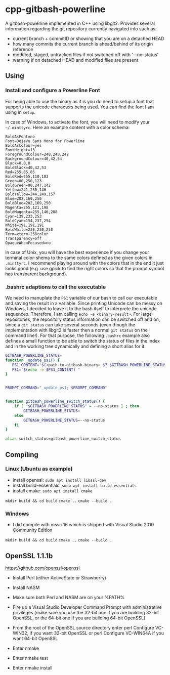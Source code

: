# cpp-gitbash-powerline

A gitbash-powerline implemented in C++ using libgit2.
Provides several information regarding the git repository currently navigated into such as:
- current branch + commitID or showing that you are on a detached HEAD
- how many commits the current branch is ahead/behind of its origin reference
- modified, staged, untracked files if not switched off with '--no-status'
- warning if on detached HEAD and modified files are present

## Using

### Install and configure a Powerline Font
For being able to use the binary as it is you do need to setup a font that supports the unicode characters
being used. You can find the font I am using in `setup`.

In case of Windows, to activate the font, you will need to modify your `~/.minttyrc`. Here an example content with a color schema:

```
BoldAsFont=no
Font=DejaVu Sans Mono for Powerline
BoldAsColour=yes
FontHeight=13
ForegroundColour=248,248,242
BackgroundColour=40,42,54
Black=0,0,0
BoldBlack=40,42,53
Red=255,85,85
BoldRed=255,110,103
Green=80,250,123
BoldGreen=90,247,142
Yellow=241,250,140
BoldYellow=244,249,157
Blue=202,169,250
BoldBlue=202,169,250
Magenta=255,121,198
BoldMagenta=255,146,208
Cyan=139,233,253
BoldCyan=154,237,254
White=191,191,191
BoldWhite=230,230,230
Term=xterm-256color
Transparency=off
OpaqueWhenFocused=no
```

In case of Unix, you will have the best experience if you change your terminal color-shema to the same colors defined
as the given colors in `.minttyrc`. I recommend playing around with the colors that in the end it just looks good (e.g. use gpick to find the right colors
so that the prompt symbol has transparent background).


### .bashrc adaptions to call the executable

We need to manuplate the `PS1` variable of our bash to call our executable and saving the result in a variable.
Since printing Unicode can be messy on Windows, I decided to leave it to the bash itself to interprete the 
unicode sequences. Therefore, I am calling `echo -e <binary-result>`.
For large repositories, the repository status information can be switched off and on, since a `git status` can
take several seconds (even though the implementation with libgit2 is faster then a normal `git status` on the 
command line!). For that purpose, the following `.bashrc` example also defines a small function to be able to
switch the status of files in the index and in the working tree dynamically and defining a short alias for it.

```bash
GITBASH_POWERLINE_STATUS=
function _update_ps1() {
   PS1_CONTENT="$(<path-to-gitbash-binary> $? $GITBASH_POWERLINE_STATUS 2> /dev/null)"
   PS1="$(echo -e $PS1_CONTENT) "
}


PROMPT_COMMAND="_update_ps1; $PROMPT_COMMAND"


function gitbash_powerline_switch_status() {
    if [ "$GITBASH_POWERLINE_STATUS" = --no-status ] ; then
        GITBASH_POWERLINE_STATUS=
    else
        GITBASH_POWERLINE_STATUS=--no-status
    fi
}

alias switch_status=gitbash_powerline_switch_status
```

## Compiling

### Linux (Ubuntu as example)

- install openssl: `sudo apt install libssl-dev`
- install build-essentials: `sudo apt install build-essentials`
- install cmake: `sudo apt install cmake`

`mkdir build && cd build`
`cmake ..`
`cmake --build .`

### Windows

- I did compile with msvc 16 which is shipped with Visual Studio 2019 Community Edition

`mkdir build && cd build`
`cmake ..`
`cmake --build .`


## OpenSSL 1.1.1b
https://github.com/openssl/openssl

- Install Perl (either ActiveState or Strawberry)

- Install NASM

- Make sure both Perl and NASM are on your %PATH%

- Fire up a Visual Studio Developer Command Prompt with administrative privileges (make sure you use the 32-bit one if you are building 32-bit OpenSSL, or the 64-bit one if you are building 64-bit OpenSSL)

- From the root of the OpenSSL source directory enter perl Configure VC-WIN32, if you want 32-bit OpenSSL or perl Configure VC-WIN64A if you want 64-bit OpenSSL

- Enter nmake

- Enter nmake test

- Enter nmake install

